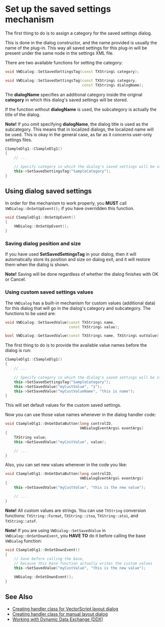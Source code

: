 # Set up the saved settings mechanism

The first thing to do is to assign a category for the saved settings dialog.

This is done in the dialog constructor, and the name provided is usually the name of the plug-in. This way all saved settings for this plug-in will be present under the same node in the settings XML file.

There are two available functions for setting the category:

```cpp
void VWDialog::SetSavedSettingsTag(const TXString& category);
```

```cpp
void VWDialog::SetSavedSettingsTag(const TXString& category,
                                   const TXString& dialogName);
```

The **dialogName** specifies an additional category inside the original **category** in which this dialog's saved settings will be stored.

If the function without **dialogName** is used, the subcategory is actually the title of the dialog.

**Note!** If you omit specifying **dialogName**, the dialog title is used as the subcategory. This means that in localized dialogs, the localized name will be used. This is okay in the general case, as far as it concerns user-only settings files.

```cpp
CSampleDlg1::CSampleDlg1()
{
    // ...

    // Specify category in which the dialog's saved settings will be stored
    this->SetSavedSettingsTag("SampleCategory");
}
```

## Using dialog saved settings

In order for the mechanism to work properly, you **MUST** call `VWDialog::OnSetUpEvent();` if you have overridden this function.

```cpp
void CSampleDlg1::OnSetUpEvent()
{
    VWDialog::OnSetUpEvent();
}
```

### Saving dialog position and size

If you have used **SetSavedSettingsTag** in your dialog, then it will automatically store its position and size on dialog exit, and it will restore them when the dialog is shown.

**Note!** Saving will be done regardless of whether the dialog finishes with OK or Cancel.

### Using custom saved settings values

The `VWDialog` has a built-in mechanism for custom values (additional data) for this dialog that will go in the dialog's category and subcategory. The functions to be used are:

```cpp
void VWDialog::SetSavedValue(const TXString& name,
                             const TXString& value);
```

```cpp
bool VWDialog::GetSavedValue(const TXString& name, TXString& outValue) const;
```

The first thing to do is to provide the available value names before the dialog is run:

```cpp
CSampleDlg1::CSampleDlg1()
{
    // ...

    // Specify category in which the dialog's saved settings will be stored
    this->SetSavedSettingsTag("SampleCategory");
    this->SetSavedValue("myCustValue", "1");
    this->SetSavedValue("myCustValueName", "this is name");
}
```

This will set default values for the custom saved settings.

Now you can use those value names whenever in the dialog handler code:

```cpp
void CSampleDlg1::OnGetDataButton(long controlID,
                                  VWDialogEventArgs& eventArgs)
{
    TXString value;
    this->GetSavedValue("myCustValue", value);

    // ...
}
```

Also, you can set new values whenever in the code you like:

```cpp
void CSampleDlg1::OnGetDataButton(long controlID,
                                  VWDialogEventArgs& eventArgs)
{
    this->SetSavedValue("myCustValue", "this is the new value");

    // ...
}
```

**Note!** All custom values are strings. You can use `TXString` conversion functions: `TXString::Format`, `TXString::itoa`, `TXString::atoi`, and `TXString::atof`.

**Note!** If you are using `VWDialog::SetSavedValue` in `VWDialog::OnSetDownEvent`, you **HAVE TO** do it before calling the base `VWDialog` function:

```cpp
void CSampleDlg1::OnSetDownEvent()
{
    // Save before calling the base,
    // because this base function actually writes the custom values
    this->SetSavedValue("myCustValue", "this is the new value");

    VWDialog::OnSetDownEvent();
}
```

## See Also

- [Creating handler class for VectorScript layout dialog](Dialog%20handler%20class%20for%20VectorScript%20layout%20dialog.md)
- [Creating handler class for manual layout dialog](Dialog%20handler%20class%20for%20manual%20layout%20dialog.md)
- [Working with Dynamic Data Exchange (DDX)](Dialog%20Dynamic%20Data%20Exchange%20(DDX).md)

